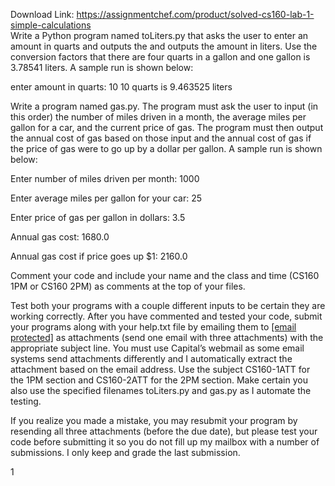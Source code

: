 Download Link: https://assignmentchef.com/product/solved-cs160-lab-1-simple-calculations
<br>
Write a Python program named toLiters.py that asks the user to enter an amount in quarts and outputs the and outputs the amount in liters. Use the conversion factors that there are four quarts in a gallon and one gallon is 3.78541 liters. A sample run is shown below:

enter amount in quarts: 10 10 quarts is 9.463525 liters

Write a program named gas.py. The program must ask the user to input (in this order) the number of miles driven in a month, the average miles per gallon for a car, and the current price of gas. The program must then output the annual cost of gas based on those input and the annual cost of gas if the price of gas were to go up by a dollar per gallon. A sample run is shown below:

Enter number of miles driven per month: 1000

Enter average miles per gallon for your car: 25

Enter price of gas per gallon in dollars: 3.5

Annual gas cost: 1680.0

Annual gas cost if price goes up $1: 2160.0

Comment your code and include your name and the class and time (CS160 1PM or CS160 2PM) as comments at the top of your files.

Test both your programs with a couple different inputs to be certain they are working correctly. After you have commented and tested your code, submit your programs along with your help.txt file by emailing them to <a href="/cdn-cgi/l/email-protection" class="__cf_email__" data-cfemail="1d796f7878795d7e7c6d74697c7133787968">[email protected]</a> as attachments (send one email with three attachments) with the appropriate subject line. You must use Capital’s webmail as some email systems send attachments differently and I automatically extract the attachment based on the email address. Use the subject CS160-1ATT for the 1PM section and CS160-2ATT for the 2PM section. Make certain you also use the specified filenames toLiters.py and gas.py as I automate the testing.

If you realize you made a mistake, you may resubmit your program by resending all three attachments (before the due date), but please test your code before submitting it so you do not fill up my mailbox with a number of submissions. I only keep and grade the last submission.

1